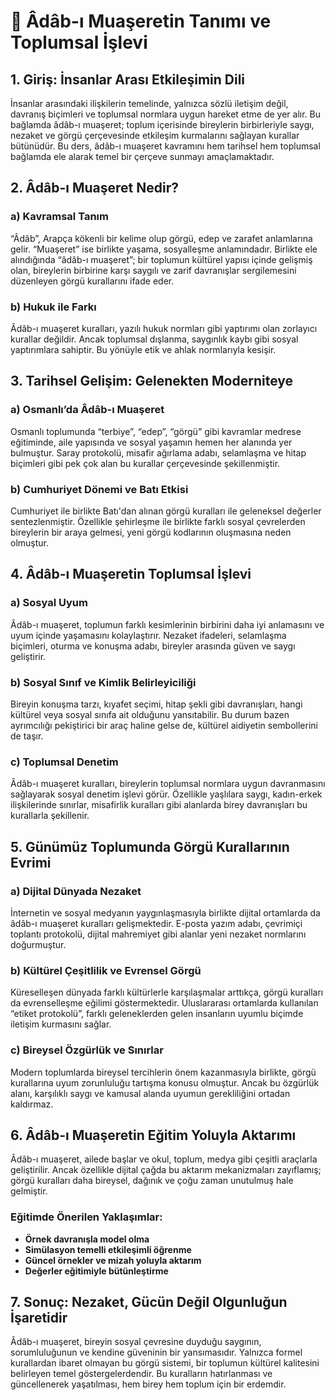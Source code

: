 # 📘 Âdâb-ı Muaşeretin Tanımı ve Toplumsal İşlevi

## 1. Giriş: İnsanlar Arası Etkileşimin Dili

İnsanlar arasındaki ilişkilerin temelinde, yalnızca sözlü iletişim değil, davranış biçimleri ve toplumsal normlara uygun hareket etme de yer alır. Bu bağlamda âdâb-ı muaşeret; toplum içerisinde bireylerin birbirleriyle saygı, nezaket ve görgü çerçevesinde etkileşim kurmalarını sağlayan kurallar bütünüdür. Bu ders, âdâb-ı muaşeret kavramını hem tarihsel hem toplumsal bağlamda ele alarak temel bir çerçeve sunmayı amaçlamaktadır.

## 2. Âdâb-ı Muaşeret Nedir?

### a) Kavramsal Tanım

“Âdâb”, Arapça kökenli bir kelime olup görgü, edep ve zarafet anlamlarına gelir. “Muaşeret” ise birlikte yaşama, sosyalleşme anlamındadır. Birlikte ele alındığında “âdâb-ı muaşeret”; bir toplumun kültürel yapısı içinde gelişmiş olan, bireylerin birbirine karşı saygılı ve zarif davranışlar sergilemesini düzenleyen görgü kurallarını ifade eder.

### b) Hukuk ile Farkı

Âdâb-ı muaşeret kuralları, yazılı hukuk normları gibi yaptırımı olan zorlayıcı kurallar değildir. Ancak toplumsal dışlanma, saygınlık kaybı gibi sosyal yaptırımlara sahiptir. Bu yönüyle etik ve ahlak normlarıyla kesişir.

## 3. Tarihsel Gelişim: Gelenekten Moderniteye

### a) Osmanlı’da Âdâb-ı Muaşeret

Osmanlı toplumunda “terbiye”, “edep”, “görgü” gibi kavramlar medrese eğitiminde, aile yapısında ve sosyal yaşamın hemen her alanında yer bulmuştur. Saray protokolü, misafir ağırlama adabı, selamlaşma ve hitap biçimleri gibi pek çok alan bu kurallar çerçevesinde şekillenmiştir.

### b) Cumhuriyet Dönemi ve Batı Etkisi

Cumhuriyet ile birlikte Batı'dan alınan görgü kuralları ile geleneksel değerler sentezlenmiştir. Özellikle şehirleşme ile birlikte farklı sosyal çevrelerden bireylerin bir araya gelmesi, yeni görgü kodlarının oluşmasına neden olmuştur.

## 4. Âdâb-ı Muaşeretin Toplumsal İşlevi

### a) Sosyal Uyum

Âdâb-ı muaşeret, toplumun farklı kesimlerinin birbirini daha iyi anlamasını ve uyum içinde yaşamasını kolaylaştırır. Nezaket ifadeleri, selamlaşma biçimleri, oturma ve konuşma adabı, bireyler arasında güven ve saygı geliştirir.

### b) Sosyal Sınıf ve Kimlik Belirleyiciliği

Bireyin konuşma tarzı, kıyafet seçimi, hitap şekli gibi davranışları, hangi kültürel veya sosyal sınıfa ait olduğunu yansıtabilir. Bu durum bazen ayrımcılığı pekiştirici bir araç haline gelse de, kültürel aidiyetin sembollerini de taşır.

### c) Toplumsal Denetim

Âdâb-ı muaşeret kuralları, bireylerin toplumsal normlara uygun davranmasını sağlayarak sosyal denetim işlevi görür. Özellikle yaşlılara saygı, kadın-erkek ilişkilerinde sınırlar, misafirlik kuralları gibi alanlarda birey davranışları bu kurallarla şekillenir.

## 5. Günümüz Toplumunda Görgü Kurallarının Evrimi

### a) Dijital Dünyada Nezaket

İnternetin ve sosyal medyanın yaygınlaşmasıyla birlikte dijital ortamlarda da âdâb-ı muaşeret kuralları gelişmektedir. E-posta yazım adabı, çevrimiçi toplantı protokolü, dijital mahremiyet gibi alanlar yeni nezaket normlarını doğurmuştur.

### b) Kültürel Çeşitlilik ve Evrensel Görgü

Küreselleşen dünyada farklı kültürlerle karşılaşmalar arttıkça, görgü kuralları da evrenselleşme eğilimi göstermektedir. Uluslararası ortamlarda kullanılan “etiket protokolü”, farklı geleneklerden gelen insanların uyumlu biçimde iletişim kurmasını sağlar.

### c) Bireysel Özgürlük ve Sınırlar

Modern toplumlarda bireysel tercihlerin önem kazanmasıyla birlikte, görgü kurallarına uyum zorunluluğu tartışma konusu olmuştur. Ancak bu özgürlük alanı, karşılıklı saygı ve kamusal alanda uyumun gerekliliğini ortadan kaldırmaz.

## 6. Âdâb-ı Muaşeretin Eğitim Yoluyla Aktarımı

Âdâb-ı muaşeret, ailede başlar ve okul, toplum, medya gibi çeşitli araçlarla geliştirilir. Ancak özellikle dijital çağda bu aktarım mekanizmaları zayıflamış; görgü kuralları daha bireysel, dağınık ve çoğu zaman unutulmuş hale gelmiştir.

### Eğitimde Önerilen Yaklaşımlar:

- **Örnek davranışla model olma**
- **Simülasyon temelli etkileşimli öğrenme**
- **Güncel örnekler ve mizah yoluyla aktarım**
- **Değerler eğitimiyle bütünleştirme**

## 7. Sonuç: Nezaket, Gücün Değil Olgunluğun İşaretidir

Âdâb-ı muaşeret, bireyin sosyal çevresine duyduğu saygının, sorumluluğunun ve kendine güveninin bir yansımasıdır. Yalnızca formel kurallardan ibaret olmayan bu görgü sistemi, bir toplumun kültürel kalitesini belirleyen temel göstergelerdendir. Bu kuralların hatırlanması ve güncellenerek yaşatılması, hem birey hem toplum için bir erdemdir.
